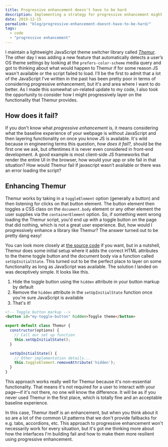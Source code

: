 ```yaml
---
title: Progressive enhancement doesn't have to be hard
description: Implementing a strategy for progressive enhancement might be easier than you think
date: 2019-12-15
permalink: "blog/progressive-enhancement-doesnt-have-to-be-hard/"
tags:
  - code
  - "progressive enhancement"
---
```

I maintain a lightweight JavaScript theme switcher library called [*Themur*](https://github.com/levimcg/themur). The other day I was adding a new feature that automatically detects a user’s OS theme settings by looking at the `prefers-color-scheme` media query and got to thinking about what would happen to Themur if for some reason JS wasn't available or the script failed to load. I'll be the first to admit that a lot of the JavaScript I've written in the past has been pretty poor in terms of considering progressive enhancement, but it's and area where I want to do better. As I made this somewhat un-related update to my code, I also took the opportunity to consider how I might progressively layer on the functionality that Themur provides.

## How does it fail?
If you don't know what *progressive enhancement* is, it means considering what the baseline experience of your webpage is without JavaScript and then layering functionality on once you know JS is available. It's wild because in engineering terms this question, *how does it fail?,* should be the first one we ask, but oftentimes it is never even considered in front-end development. A good example is most client-side JS frameworks that render the entire UI in the browser, how would your app or site fail in that situation? How would Themur fail if javascript wasn’t available or there was an error loading the script?

## Enhancing Themur
Themur works by taking in a `toggleElement` option (generally a button) and then listening for clicks on that button element. The button element then toggles a CSS class on the `document.body` element or any other element the user supplies via the `containerElement` option. So, if something went wrong loading the Themur script, you'd end up with a toggle button on the page that did nothing, which is not a great user experience. But, how would I progressively enhance a library like Themur? The answer turned out to be pretty dang easy!

You can look more closely at [the source code](https://github.com/levimcg/themur) if you want, but in a nutshell, Themur does some initial setup where it adds the correct HTML attributes to the theme toggle button and the document body via a function called `setUpInitialState`. This turned out to be the perfect place to layer on some functionality as long as JavaScript was available. The solution I landed on was deceptively simple. It looks like this.

1. Hide the toggle button using the `hidden` attribute in your button markup by default
2. Remove the `hidden` attribute in the `setUpInitialState` function once you're sure JavaScript is available
3. That's it! 

```html
<!-- Toggle button markup -->
<button id="my-toggle-button" hidden>Toggle theme</button>
```

```javascript
export default class Themur {
  constructor(options) {
    // Call our set up function
    this.setUpInitialState();	
  }

  setUpInitialState() {
    // Other implementation details...
    this.toggleElement.removeAttribute('hidden');
  }
}
```

This approach works really well for Themur because it's non-essential functionality. That means it's not required for a user to interact with your page—if it's not there, no one will know the difference. It will be as if you never used Themur in the first place, which is totally fine and an acceptable baseline experience.

In this case, Themur itself is an enhancement, but when you think about it so are a lot of the common UI patterns that we don't provide fallbacks for e.g. tabs, accordions, etc. This approach to progressive enhancement won't necessarily work for every situation, but it's got me thinking more about how the interfaces I'm building fail and how to make them more resilient using progressive enhancement.